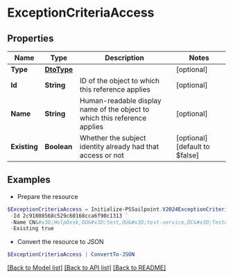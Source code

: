 # ExceptionCriteriaAccess
## Properties

Name | Type | Description | Notes
------------ | ------------- | ------------- | -------------
**Type** | [**DtoType**](DtoType.md) |  | [optional] 
**Id** | **String** | ID of the object to which this reference applies | [optional] 
**Name** | **String** | Human-readable display name of the object to which this reference applies | [optional] 
**Existing** | **Boolean** | Whether the subject identity already had that access or not | [optional] [default to $false]

## Examples

- Prepare the resource
```powershell
$ExceptionCriteriaAccess = Initialize-PSSailpoint.V2024ExceptionCriteriaAccess  -Type null `
 -Id 2c91808568c529c60168cca6f90c1313 `
 -Name CN&#x3D;HelpDesk,OU&#x3D;test,OU&#x3D;test-service,DC&#x3D;TestAD,DC&#x3D;local `
 -Existing true
```

- Convert the resource to JSON
```powershell
$ExceptionCriteriaAccess | ConvertTo-JSON
```

[[Back to Model list]](../README.md#documentation-for-models) [[Back to API list]](../README.md#documentation-for-api-endpoints) [[Back to README]](../README.md)


